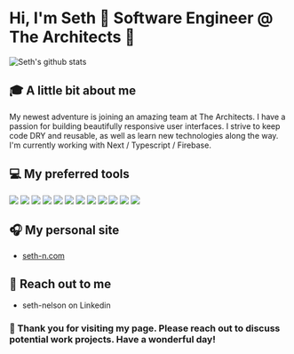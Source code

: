 # Hi, I'm Seth 👋 Software Engineer @ The Architects :rocket:

![Seth's github stats](https://github-readme-stats.vercel.app/api?username=seth-nelson&theme=gotham&show_icons=true) 

## :mortar_board: A little bit about me
My newest adventure is joining an amazing team at The Architects. I have a passion for building beautifully responsive user interfaces. I strive to keep code DRY and reusable, as well as learn new technologies along the way. I'm currently working with Next / Typescript / Firebase. 

## :computer: My preferred tools
![](https://img.shields.io/badge/OS-iOS-informational?style=flat&logo=<LOGO_NAME>&logoColor=white&color=2bbc8a)
![](https://img.shields.io/badge/IDE-VS_Code-informational?style=flat&logo=<LOGO_NAME>&logoColor=white&color=2bbc8a)
![](https://img.shields.io/badge/Terminal-OhMyZsh-informational?style=flat&logo=<LOGO_NAME>&logoColor=white&color=2bbc8a)
![](https://img.shields.io/badge/Code-Javascript-informational?style=flat&logo=<LOGO_NAME>&logoColor=white&color=2bbc8a)
![](https://img.shields.io/badge/Code-Typescript-informational?style=flat&logo=<LOGO_NAME>&logoColor=white&color=2bbc8a)
![](https://img.shields.io/badge/Code-Python-informational?style=flat&logo=<LOGO_NAME>&logoColor=white&color=2bbc8a)
![](https://img.shields.io/badge/Code-C#-informational?style=flat&logo=<LOGO_NAME>&logoColor=white&color=2bbc8a)
![](https://img.shields.io/badge/Library-React-informational?style=flat&logo=<LOGO_NAME>&logoColor=white&color=2bbc8a)
![](https://img.shields.io/badge/Library-Next-informational?style=flat&logo=<LOGO_NAME>&logoColor=white&color=2bbc8a)
![](https://img.shields.io/badge/ENV-Node-informational?style=flat&logo=<LOGO_NAME>&logoColor=white&color=2bbc8a)
![](https://img.shields.io/badge/DBMS-MySQL-informational?style=flat&logo=<LOGO_NAME>&logoColor=white&color=2bbc8a)
![](https://img.shields.io/badge/DBMS-POSTGRES-informational?style=flat&logo=<LOGO_NAME>&logoColor=white&color=2bbc8a)

## :headphones: My personal site
   - <a href='https://seth-n.com'>seth-n.com</a>

## :mag_right: Reach out to me
   - seth-nelson on Linkedin

### :tada: Thank you for visiting my page. Please reach out to discuss potential work projects. Have a wonderful day!
